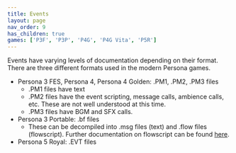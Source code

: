 ```yaml
---
title: Events
layout: page
nav_order: 9
has_children: true
games: ['P3F', 'P3P', 'P4G', 'P4G Vita', 'P5R']
---
```


Events have varying levels of documentation depending on their format. There are three different formats used in the modern Persona games.

- Persona 3 FES, Persona 4, Persona 4 Golden: .PM1, .PM2, .PM3 files
	- .PM1 files have text
	- .PM2 files have the event scripting, message calls, ambience calls, etc. These are not well understood at this time.
	- .PM3 files have BGM and SFX calls.
- Persona 3 Portable: .bf files
	- These can be decompiled into .msg files (text) and .flow files (flowscript). Further documentation on flowscript can be found [here](/persona-modding-docs/flowscript/).
- Persona 5 Royal: .EVT files